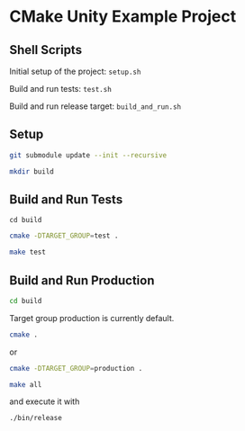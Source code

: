 # CMake Unity Example Project

## Shell Scripts

Initial setup of the project: `setup.sh`

Build and run tests: `test.sh`

Build and run release target: `build_and_run.sh`

## Setup 

```bash
git submodule update --init --recursive
```

```bash
mkdir build
```

## Build and Run Tests

```
cd build
```

```bash
cmake -DTARGET_GROUP=test .
```

```bash
make test
```

## Build and Run Production

```bash
cd build
```

Target group production is currently default.

```bash
cmake .
```

or

```bash
cmake -DTARGET_GROUP=production .
```

```bash
make all
```

and execute it with

```bash
./bin/release
```
